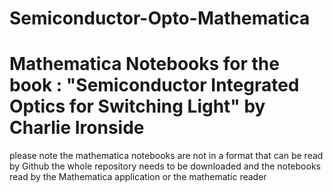 # Semiconductor-Opto-Mathematica
# Mathematica Notebooks for the book : "Semiconductor Integrated Optics for Switching Light" by Charlie Ironside 
please note the mathematica notebooks are not in a format that can be read by Github the whole repository needs to be downloaded and the notebooks read by the Mathematica application 
or the mathematic reader
